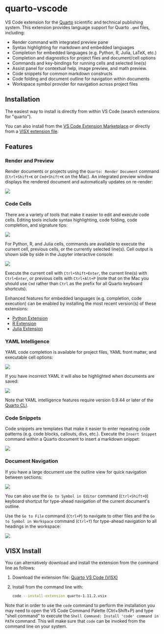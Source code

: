 # quarto-vscode

VS Code extension for the [Quarto](https://quarto.org) scientific and technical publishing system. This extension provides language support for Quarto `.qmd` files, including:

- Render command with integrated preview pane
- Syntax highlighting for markdown and embedded languages
- Completion for embedded languages (e.g. Python, R, Julia, LaTeX, etc.)
- Completion and diagnostics for project files and document/cell options
- Commands and key-bindings for running cells and selected line(s)
- Assist panel for contextual help, image preview, and math preview.
- Code snippets for common markdown constructs
- Code folding and document outline for navigation within documents
- Workspace symbol provider for navigation across project files

## Installation

The easiest way to install is directly from within VS Code (search extensions for "quarto").

You can also install from the [VS Code Extension Marketplace](https://marketplace.visualstudio.com/items?itemName=quarto.quarto) or directly from a [VISX extension file](#visx-install).

## Features

### Render and Preview

Render documents or projects using the `Quarto: Render Document` command (`Ctrl+Shift+K` or `Cmd+Shift+K` on the Mac). An integrated preview window displays the rendered document and automatically updates on re-render:

![](https://quarto.org/docs/tools/images/vscode-render.png)

### Code Cells

There are a variety of tools that make it easier to edit and execute code cells. Editing tools include syntax highlighting, code folding, code completion, and signature tips:

![](https://quarto.org/docs/tools/images/vscode-code-cell.png)

For Python, R, and Julia cells, commands are available to execute the current cell, previous cells, or the currently selected line(s). Cell output is shown side by side in the Jupyter interactive console:

![](https://quarto.org/docs/tools/images/vscode-execute-cell.png)

Execute the current cell with `Ctrl+Shift+Enter`, the current line(s) with `Ctrl+Enter`, or previous cells with `Ctrl+Alt+P` (note that on the Mac you should use `Cmd` rather than `Ctrl` as the prefix for all Quarto keyboard shortcuts).

Enhanced features for embedded languages (e.g. completion, code execution) can be enabled by installing the most recent version(s) of these extensions:

- [Python Extension](https://marketplace.visualstudio.com/items?itemName=ms-python.python)
- [R Extension](https://marketplace.visualstudio.com/items?itemName=Ikuyadeu.r)
- [Julia Extension](https://marketplace.visualstudio.com/items?itemName=julialang.language-julia)

### YAML Intelligence

YAML code completion is available for project files, YAML front matter, and executable cell options:

![](https://quarto.org/docs/tools/images/vscode-yaml-completion.png)

If you have incorrect YAML it will also be highlighted when documents are saved:

![](https://quarto.org/docs/tools/images/vscode-yaml-diagnostics.png)

Note that YAML intelligence features require version 0.9.44 or later of the [Quarto CLI](https://github.com/quarto-dev/quarto-cli/releases/latest).

### Code Snippets

Code snippets are templates that make it easier to enter repeating code patterns (e.g. code blocks, callouts, divs, etc.). Execute the `Insert Snippet` command within a Quarto document to insert a markdown snippet:

![](https://quarto.org/docs/tools/images/vscode-snippets.png)

### Document Navigation

If you have a large document use the outline view for quick navigation between sections:

![](https://quarto.org/docs/tools/images/vscode-outline.png)

You can also use the `Go to Symbol in Editor` command (`Ctrl+Shift+O`) keyboard shortcut for type-ahead navigation of the current document's outline.

Use the `Go to File` command (`Ctrl+P`) to navigate to other files and the `Go to Symbol in Workspace` command (`Ctrl+T`) for type-ahead navigation to all headings in the workspace:

![](https://quarto.org/docs/tools/images/vscode-workspace-symbols.png)

## VISX Install

You can alternatively download and install the extension from the command line as follows:

1.  Download the extension file: [Quarto VS Code (VISX)](https://github.com/quarto-dev/quarto-vscode/raw/main/visx/quarto-1.11.2.vsix)

2.  Install from the command line with:

    ```bash
    code --install-extension quarto-1.11.2.vsix
    ```

Note that in order to use the `code` command to perform the installation you may need to open the VS Code Command Palette (Ctrl+Shift+P) and type "shell command" to execute the `Shell Command: Install 'code' command in PATH` command. This will make sure that `code` can be invoked from the command line on your system.
